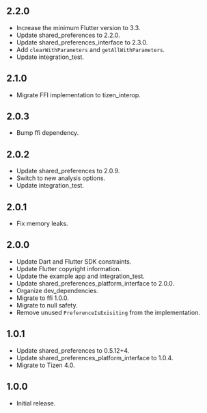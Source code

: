 ## 2.2.0

* Increase the minimum Flutter version to 3.3.
* Update shared_preferences to 2.2.0.
* Update shared_preferences_interface to 2.3.0.
* Add `clearWithParameters` and `getAllWithParameters`.
* Update integration_test.

## 2.1.0

* Migrate FFI implementation to tizen_interop.

## 2.0.3

* Bump ffi dependency.

## 2.0.2

* Update shared_preferences to 2.0.9.
* Switch to new analysis options.
* Update integration_test.

## 2.0.1

* Fix memory leaks.

## 2.0.0

* Update Dart and Flutter SDK constraints.
* Update Flutter copyright information.
* Update the example app and integration_test.
* Update shared_preferences_platform_interface to 2.0.0.
* Organize dev_dependencies.
* Migrate to ffi 1.0.0.
* Migrate to null safety.
* Remove unused `PreferenceIsExisiting` from the implementation.

## 1.0.1

* Update shared_preferences to 0.5.12+4.
* Update shared_preferences_platform_interface to 1.0.4.
* Migrate to Tizen 4.0.

## 1.0.0

* Initial release.
